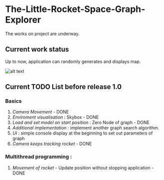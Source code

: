 # The-Little-Rocket-Space-Graph-Explorer
The works on project are underway.

## Current work status 
Up to now, application can randomly generates and displays map.

![alt text](https://db3pap002files.storage.live.com/y4mgXeRkkFN7TXWzC9nt1wtWWJphBCn13iXthMIkTnfpQsb9J5qAPwGyn3GZ6rgvmDOIW660s14hWOA_-tHHr1U6OHC7YeUVJ_ZQg4MS4Q0xo9AO1odf2yTpH3GBypw3XG7Cv740mW8sv0TOi4We9vQzuTw3Uw-1HHeFXkMIkZ_4bGoEuDHmNfvBxfIPDmQCXtcYn34avNAA2mdd6nisbAnLA/over.jpg?psid=1&width=943&height=653)

## Current TODO List before release 1.0

### Basics
1) *Camera Movement* - DONE
2) *Enviroment visualisation* : Skybox - DONE
3) *Load and set model on start position* : Zero Node of graph - DONE
4) *Additional implementation* : implement another graph search algorithm.
5) *UI* : simple console display at the beginning to set out parameters of graph
6) *Camera keeps tracking rocket* - DONE

### Multithread programming :

1) *Movement of rocket* - Update position without stopping application - DONE
